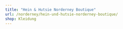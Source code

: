 ```yaml
---
title: "Hein & Hutsie Norderney Boutique"
url: /norderney/hein-und-hutsie-norderney-boutique/
shop: Kleidung
---
```

